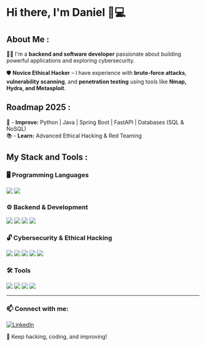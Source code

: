 # Hi there, I'm Daniel 👋💻

## About Me :

👨‍💻 I'm a **backend and software developer** passionate about building powerful applications and exploring cybersecurity.  

🛡️ **Novice Ethical Hacker** – I have experience with **brute-force attacks**, **vulnerability scanning**, and **penetration testing** using tools like **Nmap, Hydra, and Metasploit**.  

## Roadmap 2025 :

📌 - **Improve:** Python | Java | Spring Boot | FastAPI | Databases (SQL & NoSQL)  
📚 - **Learn:** Advanced Ethical Hacking & Red Teaming  

## My Stack and Tools :

### 🖥️ Programming Languages
<img src="https://img.shields.io/badge/Python-3776AB?style=for-the-badge&logo=python&logoColor=white" />
<img src="https://img.shields.io/badge/Java-007396?style=for-the-badge&logo=java&logoColor=white" />

### ⚙️ Backend & Development
<img src="https://img.shields.io/badge/FastAPI-009688?style=for-the-badge&logo=fastapi&logoColor=white" /> <img src="https://img.shields.io/badge/Spring%20Boot-6DB33F?style=for-the-badge&logo=spring-boot&logoColor=white" /> 
<img src="https://img.shields.io/badge/MySQL-4479A1?style=for-the-badge&logo=mysql&logoColor=white" /> <img src="https://img.shields.io/badge/MongoDB-47A248?style=for-the-badge&logo=mongodb&logoColor=white" />

### 🔓 Cybersecurity & Ethical Hacking
<img src="https://img.shields.io/badge/Kali%20Linux-557C94?style=for-the-badge&logo=kali-linux&logoColor=white" /> <img src="https://img.shields.io/badge/Nmap-004A7C?style=for-the-badge&logo=nmap&logoColor=white" /> 
<img src="https://img.shields.io/badge/Hydra-FF0000?style=for-the-badge&logo=hydra&logoColor=white" /> <img src="https://img.shields.io/badge/Metasploit-4D4D4D?style=for-the-badge&logo=metasploit&logoColor=white" />
<img src="https://img.shields.io/badge/Burp%20Suite-FE5000?style=for-the-badge&logo=burp-suite&logoColor=white" />

### 🛠 Tools
<img src="https://img.shields.io/badge/Git-F05032?style=for-the-badge&logo=git&logoColor=white" /> <img src="https://img.shields.io/badge/GitHub-181717?style=for-the-badge&logo=github&logoColor=white" />
<img src="https://img.shields.io/badge/Linux-FCC624?style=for-the-badge&logo=linux&logoColor=black" /> <img src="https://img.shields.io/badge/VS%20Code-007ACC?style=for-the-badge&logo=visual-studio-code&logoColor=white" />

---

### 📫 Connect with me:
[![LinkedIn](https://img.shields.io/badge/LinkedIn-0077B5?style=for-the-badge&logo=linkedin&logoColor=white)](https://fr.linkedin.com/in/sajin-daniel-965360313)


🚀 Keep hacking, coding, and improving!
